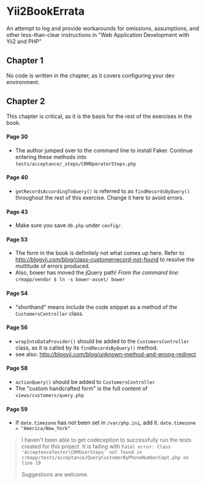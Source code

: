 # Yii2BookErrata
An attempt to log and provide workarounds for omissions, assumptions, and other less-than-clear instructions in "Web Application Development with Yii2 and PHP"

## Chapter 1

No code is written in the chapter, as it covers configuring your dev environment.

## Chapter 2

This chapter is critical, as it is the basis for the rest of the exercises in the book. 

#### Page 30
- The author jumped over to the command line to install Faker. Continue entering these methods into `tests/acceptance/_steps/CRMOperatorSteps.php`

#### Page 40
- `getRecordsAccordingToQuery()` is referred to as `findRecordsByQuery()` throughout the rest of this exercise. Change it here to avoid errors.

#### Page 43
- Make sure you save `db.php` under `config/`.

#### Page 53
- The form in the book is definitely not what comes up here. Refer to http://blogyii.com/blog/class-customerrecord-not-found to resolve the multitude of errors produced.
- Also, bower has moved the jQuery path! *From the command line:* `crmapp/vendor $ ln -s bower-asset/ bower`

#### Page 54
- "shorthand" means include the code snippet as a method of the `CustomersController` class.

#### Page 56
- `wrapIntoDataProvider()` should be added to the `CustomersController` class, as it is called by its `findRecordsByQuery()` method.
- see also: http://blogyii.com/blog/unknown-method-and-wrong-redirect

#### Page 58
- `actionQuery()` should be added to `CustomersController`
- The "custom handcrafted form" is the full content of `views/customers/query.php`

#### Page 59
- If `date.timezone` has not been set in `/var/php.ini`, add it. `date.timezone = "America/New_York"`

>I haven't been able to get codeception to successfully run the tests created for this project. It is failing with `Fatal error: Class 'AcceptenceTester\CRMUserSteps' not found in crmapp/tests/acceptance/QueryCustomerByPhoneNumberCept.php on line 19`
>
>Suggestions are welcome.
